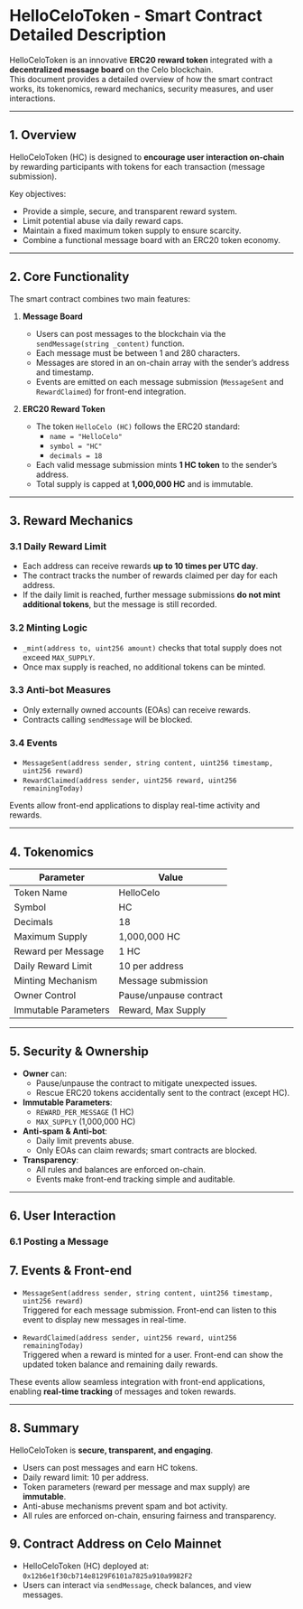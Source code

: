# HelloCeloToken - Smart Contract Detailed Description

HelloCeloToken is an innovative **ERC20 reward token** integrated with a **decentralized message board** on the Celo blockchain.  
This document provides a detailed overview of how the smart contract works, its tokenomics, reward mechanics, security measures, and user interactions.

---

## 1. Overview

HelloCeloToken (HC) is designed to **encourage user interaction on-chain** by rewarding participants with tokens for each transaction (message submission).  

Key objectives:

- Provide a simple, secure, and transparent reward system.  
- Limit potential abuse via daily reward caps.  
- Maintain a fixed maximum token supply to ensure scarcity.  
- Combine a functional message board with an ERC20 token economy.

---

## 2. Core Functionality

The smart contract combines two main features:

1. **Message Board**
   - Users can post messages to the blockchain via the `sendMessage(string _content)` function.
   - Each message must be between 1 and 280 characters.
   - Messages are stored in an on-chain array with the sender’s address and timestamp.
   - Events are emitted on each message submission (`MessageSent` and `RewardClaimed`) for front-end integration.

2. **ERC20 Reward Token**
   - The token `HelloCelo (HC)` follows the ERC20 standard:
     - `name = "HelloCelo"`
     - `symbol = "HC"`
     - `decimals = 18`
   - Each valid message submission mints **1 HC token** to the sender’s address.
   - Total supply is capped at **1,000,000 HC** and is immutable.

---

## 3. Reward Mechanics

### 3.1 Daily Reward Limit
- Each address can receive rewards **up to 10 times per UTC day**.
- The contract tracks the number of rewards claimed per day for each address.
- If the daily limit is reached, further message submissions **do not mint additional tokens**, but the message is still recorded.

### 3.2 Minting Logic
- `_mint(address to, uint256 amount)` checks that total supply does not exceed `MAX_SUPPLY`.
- Once max supply is reached, no additional tokens can be minted.

### 3.3 Anti-bot Measures
- Only externally owned accounts (EOAs) can receive rewards.  
- Contracts calling `sendMessage` will be blocked.

### 3.4 Events
- `MessageSent(address sender, string content, uint256 timestamp, uint256 reward)`  
- `RewardClaimed(address sender, uint256 reward, uint256 remainingToday)`  

Events allow front-end applications to display real-time activity and rewards.

---

## 4. Tokenomics

| Parameter               | Value                        |
|-------------------------|------------------------------|
| Token Name              | HelloCelo                    |
| Symbol                  | HC                           |
| Decimals                | 18                           |
| Maximum Supply          | 1,000,000 HC                 |
| Reward per Message      | 1 HC                         |
| Daily Reward Limit      | 10 per address               |
| Minting Mechanism       | Message submission           |
| Owner Control           | Pause/unpause contract       |
| Immutable Parameters    | Reward, Max Supply           |

---

## 5. Security & Ownership

- **Owner** can:
  - Pause/unpause the contract to mitigate unexpected issues.
  - Rescue ERC20 tokens accidentally sent to the contract (except HC).
- **Immutable Parameters**:
  - `REWARD_PER_MESSAGE` (1 HC)
  - `MAX_SUPPLY` (1,000,000 HC)
- **Anti-spam & Anti-bot**:
  - Daily limit prevents abuse.
  - Only EOAs can claim rewards; smart contracts are blocked.
- **Transparency**:
  - All rules and balances are enforced on-chain.
  - Events make front-end tracking simple and auditable.

---

## 6. User Interaction

### 6.1 Posting a Message

## 7. Events & Front-end

- `MessageSent(address sender, string content, uint256 timestamp, uint256 reward)`  
  Triggered for each message submission. Front-end can listen to this event to display new messages in real-time.

- `RewardClaimed(address sender, uint256 reward, uint256 remainingToday)`  
  Triggered when a reward is minted for a user. Front-end can show the updated token balance and remaining daily rewards.

These events allow seamless integration with front-end applications, enabling **real-time tracking** of messages and token rewards.

---

## 8. Summary

HelloCeloToken is **secure, transparent, and engaging**.  

- Users can post messages and earn HC tokens.  
- Daily reward limit: 10 per address.  
- Token parameters (reward per message and max supply) are **immutable**.  
- Anti-abuse mechanisms prevent spam and bot activity.  
- All rules are enforced on-chain, ensuring fairness and transparency.

## 9. Contract Address on Celo Mainnet

- HelloCeloToken (HC) deployed at: `0x12b6e1f30cb714e8129F6101a7825a910a9982F2`
- Users can interact via `sendMessage`, check balances, and view messages.

